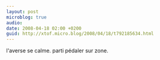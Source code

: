 ```yaml
---
layout: post
microblog: true
audio: 
date: 2008-04-18 02:00 +0200
guid: http://xtof.micro.blog/2008/04/18/t792185634.html
---
```

l'averse se calme. parti pédaler sur zone.
